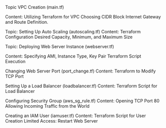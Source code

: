 Topic VPC Creation (main.tf)

Content:
Utilizing Terraform for VPC
Choosing CIDR Block
Internet Gateway and Route Definition.


Topic: Setting Up Auto Scaling (autoscaling.tf)
Content:
Terraform Configuration
Desired Capacity, Minimum, and Maximum Size

Topic: Deploying Web Server Instance (webserver.tf)

Content:
Specifying AMI, Instance Type, Key Pair
Terraform Script Execution


Changing Web Server Port (port_change.tf)
Content:
Terraform to Modify TCP Port


Setting Up a Load Balancer (loadbalancer.tf)
Content:
Terraform Script for Load Balancer


Configuring Security Group (aws_sg_rule.tf)
Content:
Opening TCP Port 80
Allowing Incoming Traffic from the World



Creating an IAM User (iamuser.tf)
Content:
Terraform Script for User Creation
Limited Access: Restart Web Server


